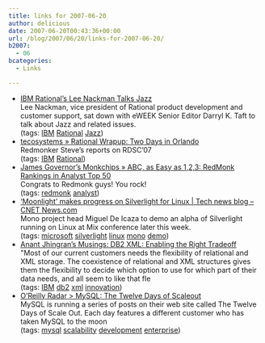 ```yaml
---
title: links for 2007-06-20
author: delicious
date: 2007-06-20T00:43:36+00:00
url: /blog/2007/06/20/links-for-2007-06-20/
b2007:
  - 06
bcategories:
  - Links

---
```

  * <div>
      <a href="http://www.eweek.com/article2/0,1895,2145627,00.asp?kc=EWKNLEIA061807STR4">IBM Rational&#8217;s Lee Nackman Talks Jazz</a>
    </div>
    
    <div>
      Lee Nackman, vice president of Rational product development and customer support, sat down with eWEEK Senior Editor Darryl K. Taft to talk about Jazz and related issues.
    </div>
    
    <div>
      (tags: <a href="http://del.icio.us/frodenas/IBM">IBM</a> <a href="http://del.icio.us/frodenas/Rational">Rational</a> <a href="http://del.icio.us/frodenas/Jazz">Jazz</a>)
    </div>

  * <div>
      <a href="http://redmonk.com/sogrady/2007/06/17/rsdc_2007/">tecosystems » Rational Wrapup: Two Days in Orlando</a>
    </div>
    
    <div>
      Redmonker Steve&#8217;s reports on RDSC&#8217;07
    </div>
    
    <div>
      (tags: <a href="http://del.icio.us/frodenas/IBM">IBM</a> <a href="http://del.icio.us/frodenas/Rational">Rational</a>)
    </div>

  * <div>
      <a href="http://www.redmonk.com/jgovernor/2007/06/18/abc-as-easy-as-123-redmonk-rankings-in-analyst-top-50/">James Governor’s Monkchips » ABC, as Easy as 1,2,3: RedMonk Rankings in Analyst Top 50</a>
    </div>
    
    <div>
      Congrats to Redmonk guys! You rock!
    </div>
    
    <div>
      (tags: <a href="http://del.icio.us/frodenas/redmonk">redmonk</a> <a href="http://del.icio.us/frodenas/analyst">analyst</a>)
    </div>

  * <div>
      <a href="http://news.com.com/8301-10784_3-9731410-7.html?part=rss&subj=news&tag=2547-1_3-0-5">&#8216;Moonlight&#8217; makes progress on Silverlight for Linux | Tech news blog &#8211; CNET News.com</a>
    </div>
    
    <div>
      Mono project head Miguel De Icaza to demo an alpha of Silverlight running on Linux at Mix conference later this week.
    </div>
    
    <div>
      (tags: <a href="http://del.icio.us/frodenas/microsoft">microsoft</a> <a href="http://del.icio.us/frodenas/silverlight">silverlight</a> <a href="http://del.icio.us/frodenas/linux">linux</a> <a href="http://del.icio.us/frodenas/mono">mono</a> <a href="http://del.icio.us/frodenas/demo">demo</a>)
    </div>

  * <div>
      <a href="http://jhingran.typepad.com/anant_jhingrans_musings/2007/06/db2_xml_enablin.html">Anant Jhingran&#8217;s Musings: DB2 XML: Enabling the Right Tradeoff</a>
    </div>
    
    <div>
      "Most of our current customers needs the flexibility of relational and XML storage. The coexistence of relational and XML structures gives them the flexibility to decide which option to use for which part of their data needs, and all seem to like that fle
    </div>
    
    <div>
      (tags: <a href="http://del.icio.us/frodenas/IBM">IBM</a> <a href="http://del.icio.us/frodenas/db2">db2</a> <a href="http://del.icio.us/frodenas/xml">xml</a> <a href="http://del.icio.us/frodenas/innovation">innovation</a>)
    </div>

  * <div>
      <a href="http://radar.oreilly.com/archives/2007/06/mysql_the_twelv.html">O&#8217;Reilly Radar > MySQL: The Twelve Days of Scaleout</a>
    </div>
    
    <div>
      MySQL is running a series of posts on their web site called The Twelve Days of Scale Out. Each day features a different customer who has taken MySQL to the moon
    </div>
    
    <div>
      (tags: <a href="http://del.icio.us/frodenas/mysql">mysql</a> <a href="http://del.icio.us/frodenas/scalability">scalability</a> <a href="http://del.icio.us/frodenas/development">development</a> <a href="http://del.icio.us/frodenas/enterprise">enterprise</a>)
    </div>